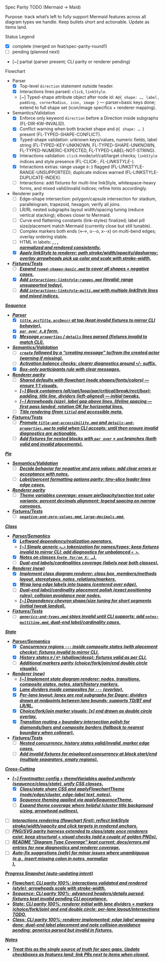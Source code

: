 Spec Parity TODO (Mermaid → Maid)

Purpose: track what’s left to fully support Mermaid features across all diagram types we handle. Keep bullets short and actionable. Update as items land.

Status Legend
- [x] complete (merged on feat/spec-parity-round1)
- [ ] pending (planned next)
- [~] partial (parser present; CLI parity or renderer pending)

Flowchart
- Parser
  - [x] Top-level `direction` statement outside header.
  - [x] Interactions lines parsed: `click`, `linkStyle`.
  - [~] Typed-shape attribute object after node id: `A@{ shape: …, label, padding, cornerRadius, icon, image }` — parser+basic keys done; extend to full shape set (icon/image specifics + renderer mapping).
- Semantics/Validation
  - [x] Enforce only keyword `direction` before a Direction inside subgraphs (FL-DIR-KW-INVALID).
  - [x] Conflict warning when both bracket shape and `@{ shape: … }` present (FL-TYPED-SHAPE-CONFLICT).
  - [x] Typed-shape validation: unknown keys/values, numeric fields, label string (FL-TYPED-KEY-UNKNOWN, FL-TYPED-SHAPE-UNKNOWN, FL-TYPED-NUMERIC-EXPECTED, FL-TYPED-LABEL-NOT-STRING).
  - [x] Interactions validation: `click` mode/url/call/target checks; `linkStyle` indices and style presence (FL-CLICK-*, FL-LINKSTYLE-*).
  - [x] Interactions extras: range usage `0:3` flagged (FL-LINKSTYLE-RANGE-UNSUPPORTED); duplicate indices warned (FL-LINKSTYLE-DUPLICATE-INDEX).
  - [ ] Interactions: add fixtures for multi-line linkStyle, whitespace-heavy forms, and mixed valid/invalid indices; refine hints accordingly.
- Renderer parity
  - [ ] Edge–shape intersection: polygon/capsule intersection for stadium, parallelogram, trapezoid, hexagon; verify all joins.
  - [ ] LR/RL nested subgraphs layout width/spacing tuning (reduce vertical stacking); elbows closer to Mermaid.
  - [ ] Curve end flattening constants (link-styles) finalized; label pill size/placement match Mermaid (currently close but still tunable).
  - [ ] Complex markers both ends (<-->, o--o, x--x) on multi-bend edges; overlay ordering stable.
  - [ ] HTML in labels: <b>, <i>, <u>, <br/> normalized and rendered consistently.
  - [x] Apply linkStyle to renderer: path stroke/width/opacity/dasharray; overlay arrowheads pick up color and scale with stroke-width.
- Fixtures/Tests
  - [ ] Expand `typed-shapes-basic.mmd` to cover all shapes + negative cases.
  - [x] Add `interactions-linkstyle-ranges.mmd` (invalid; range unsupported today).
  - [ ] Add `interactions-linkstyle-multi.mmd` with multiple linkStyle lines and mixed indices.

Sequence
- Parser
  - [x] `title`, `accTitle`, `accDescr` at top (kept invalid fixtures to mirror CLI behavior).
  - [x] `par over A,B` form.
  - [x] Message `properties` / `details` lines parsed (fixtures invalid to match CLI).
- Semantics/Validation
  - [ ] `create` followed by a “creating message” to/from the created actor (warning if missing).
  - [ ] Activation balance checks; clearer diagnostics around `+`/`-` suffix.
  - [x] Box-only participants rule with clear messages.
- Renderer parity
  - [ ] Shared defaults with flowchart (node shapes/fonts/colors) — ensure 1:1 visuals.
  - [~] Block containers (alt/opt/loop/par/critical/break/rect/box): padding, title line, dividers (left-aligned) — initial tweaks.
  - [~] Arrowheads (size), label gap above lines, lifeline spacing — first pass landed; rotation OK for horizontal lines.
  - [ ] Title rendering (from `title`) and accessible meta.
- Fixtures/Tests
  - [ ] Promote `title-and-accessibility.mmd` and `details-and-properties.mmd` to valid when CLI accepts; until then ensure invalid diagnostics are actionable.
  - [ ] Add fixtures for nested blocks with `par over` + `and` branches (both valid and invalid placements).

Pie
- Semantics/Validation
  - [ ] Decide behavior for negative and zero values; add clear errors or acceptance with notes.
  - [ ] Label/percent formatting options parity; tiny-slice leader lines edge cases.
- Renderer parity
  - [ ] Theme variables coverage: ensure pieOpacity/section text color variants; percent decimals alignment; legend spacing on narrow canvases.
- Fixtures/Tests
  - [ ] `negative-and-zero-values.mmd`, `large-decimals.mmd`.

Class
- Parser/Semantics
  - [x] Leftward dependency/realization operators.
  - [~] Simple generic `<…>` tokenization for names/types; keep fixtures invalid to mirror CLI; add diagnostics for unbalanced `< >`.
  - [x] Notes on classes (`note for/on X: …`).
  - [ ] Dual-end labels/cardinalities coverage (labels near both classes).
- Renderer (new)
  - [x] Implement class diagram renderer: class box, members/methods layout, stereotypes, notes, relations/markers.
  - [x] Wrap long edge labels into tspans (centered over edge).
  - [ ] Dual-end label/cardinality placement polish (exact positioning rules); collision avoidance near nodes.
  - [~] Dependency chevron shape/size tuning for short segments (initial tweak landed).
- Fixtures/Tests
  - [ ] `generics-and-types.mmd` stays invalid until CLI supports; add `notes-multiline.mmd`, dual-end label/cardinality cases.

State
- Parser/Semantics
  - [x] Concurrency regions `---` inside composite states (with placement checks); fixtures invalid to mirror CLI.
  - [x] History states `H` / `H*` (shallow/deep); fixtures valid as per CLI.
  - [ ] Additional markers parity (choice/fork/join/end double circle visuals).
- Renderer (new)
  - [~] Implement state diagram renderer: nodes, transitions, composite states, notes, start/history markers.
  - [x] Lane dividers inside composites for `---` (overlay).
  - [x] Per‑lane layout: lanes are real subgraphs for Dagre; dividers drawn at midpoints between lane bounds; supports TD/BT and LR/RL.
  - [x] Choice/fork/join marker visuals; [x] end drawn as double circle overlay.
  - [x] Transition routing + boundary intersection polish for diamonds/bars and composite borders (fallback to nearest boundary when colinear).
- Fixtures/Tests
  - [ ] Nested concurrency, history states valid/invalid, marker edge cases.
  - [ ] Add invalid fixtures for misplaced concurrency at block start/end (multiple separators, empty regions).

Cross-Cutting
- [~] Frontmatter config + themeVariables applied uniformly (sequence/class/state), unify CSS classes.
  - [x] Class/state share CSS and applyFlowchartTheme (node/edge/cluster, edge‑label text, notes).
  - [x] Sequence theming applied via applySequenceTheme.
  - [ ] Expand theme coverage where helpful (cluster title background sizing, arrowhead outlines).
- [ ] Interactions rendering (flowchart first): reflect linkStyle stroke/width/opacity and click targets in rendered anchors.
- [ ] PNG/SVG parity harness extended to class/state once renderers exist; keep structural + visual checks (add a couple of golden PNGs).
- [ ] README “Diagram Type Coverage” kept current; docs/errors.md entries for new diagnostics and renderer coverage.
- [ ] Auto-fix suggestions (safe) for minor issues where unambiguous (e.g., insert missing colon in notes, normalize <br/>).

Progress Snapshot (auto-updating intent)
- Flowchart: CLI parity 100%; interactions validated and rendered (style); arrowheads scale with stroke-width.
- Sequence: CLI parity 100%; advanced headers/details parsed; fixtures kept invalid pending CLI acceptance.
- State: CLI parity 100%; renderer initial with lane dividers + markers (choice/fork/join) and end double circle; per‑lane layout/intersections TODO.
- Class: CLI parity 100%; renderer implemented; edge label wrapping done; dual‑end label placement and note collision avoidance pending; generics parsed but invalid in fixtures.

Notes
- Treat this as the single source of truth for spec gaps. Update checkboxes as features land; link PRs next to items when closed.
